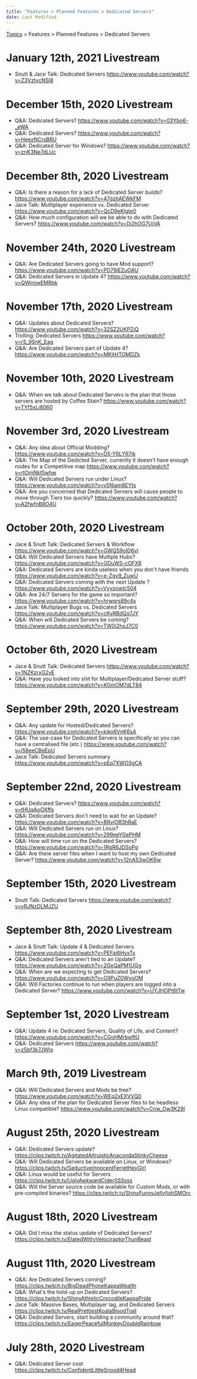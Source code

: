 ```yaml
---
title: "Features > Planned Features > Dedicated Servers"
date: Last Modified
---
```

[Topics](../../../topics.md) > Features > Planned Features > Dedicated Servers

# January 12th, 2021 Livestream
* Snutt & Jace Talk: Dedicated Servers https://www.youtube.com/watch?v=Z3VztvcNSI8

# December 15th, 2020 Livestream
* Q&A: Dedicated Servers? https://www.youtube.com/watch?v=03Ybo6-_eWA
* Q&A: Dedicated Servers? https://www.youtube.com/watch?v=HeezNCrsBRU
* Q&A: Dedicated Server for Windows? https://www.youtube.com/watch?v=znK3Ne7dLUc

# December 8th, 2020 Livestream
* Q&A: Is there a reason for a lack of Dedicated Server builds? https://www.youtube.com/watch?v=47gzhAEWkFM
* Jace Talk: Multiplayer experience vs. Dedicated Server https://www.youtube.com/watch?v=QcD9eKlgte0
* Q&A: How much configuration will we be able to do with Dedicated Servers? https://www.youtube.com/watch?v=Dj2hOG7UjVA

# November 24th, 2020 Livestream
* Q&A: Are Dedicated Servers going to have Mod support? https://www.youtube.com/watch?v=PD79jEZuOAU
* Q&A: Dedicated Servers in Update 4? https://www.youtube.com/watch?v=QWirowEMRbk

# November 17th, 2020 Livestream
* Q&A: Updates about Dedicated Servers? https://www.youtube.com/watch?v=32SZ2UKPZiQ
* Trolling: Dedicated Servers https://www.youtube.com/watch?v=rS_9SnK_Eag
* Q&A: Are Dedicated Servers part of Update 4? https://www.youtube.com/watch?v=MKjtHTOMDZk

# November 10th, 2020 Livestream
* Q&A: When we talk about Dedicated Servers is the plan that those servers are hosted by Coffee Stain? https://www.youtube.com/watch?v=TYf5xLi8060

# November 3rd, 2020 Livestream
* Q&A: Any idea about Official Modding? https://www.youtube.com/watch?v=D5-Y6LYR7jk
* Q&A: The Map of the Dedicted Server, currently it doesn't have enough nodes for a Competitive map https://www.youtube.com/watch?v=rtOmNkt5whw
* Q&A: Will Dedicated Servers run under Linux? https://www.youtube.com/watch?v=v5Niam8EYts
* Q&A: Are you concerned that Dedicated Servers will cause people to move through Tiers too quickly? https://www.youtube.com/watch?v=A2fwfnB8O4U

# October 20th, 2020 Livestream
* Jace & Snutt Talk: Dedicated Servers & Workflow https://www.youtube.com/watch?v=GWQ59oID6vI
* Q&A: Will Dedicated Servers have Multiple Hubs? https://www.youtube.com/watch?v=GDuWS-cOFX8
* Q&A: Dedicated Servers are kinda useless when you don't have friends https://www.youtube.com/watch?v=e-Zgy9_ZuwU
* Q&A: Dedicated Servers coming with the next Update ? https://www.youtube.com/watch?v=VyyzowIc504
* Q&A: Are 24/7 Servers for the game so important? https://www.youtube.com/watch?v=hrwqrs89c4s
* Jace Talk: Multiplayer Bugs vs. Dedicated Servers https://www.youtube.com/watch?v=cKyRBdQq7JY
* Q&A: When will Dedicated Servers be coming? https://www.youtube.com/watch?v=TW0i2hxJ7C0

# October 6th, 2020 Livestream
* Jace & Snutt Talk: Dedicated Servers https://www.youtube.com/watch?v=1NZKzrxG2yE
* Q&A: Have you looked into shit for Multiplayer/Dedicated Server stuff? https://www.youtube.com/watch?v=KGmOM7dLT84

# September 29th, 2020 Livestream
* Q&A: Any update for Hosted/Dedicated Servers? https://www.youtube.com/watch?v=kiko6VnK6sA
* Q&A: The use-case for Dedicated Servers is specifically so you can have a centralised file (etc.) https://www.youtube.com/watch?v=l58eeCBeEpU
* Jace Talk: Dedicated Servers summary https://www.youtube.com/watch?v=pEq7XWO3gCA

# September 22nd, 2020 Livestream
* Q&A: Dedicated Servers? https://www.youtube.com/watch?v=tHUqAoOXffs
* Q&A: Dedicated Servers don't need to wait for an Update? https://www.youtube.com/watch?v=BRvjOB3hRaE
* Q&A: Will Dedicated Servers run on Linux? https://www.youtube.com/watch?v=299eeYGePHM
* Q&A: How will time run on the Dedicated Servers? https://www.youtube.com/watch?v=1RgR6JDSoPg
* Q&A: Are there server files when I want to host my own Dedicated Server? https://www.youtube.com/watch?v=12nA53wOK6w

# September 15th, 2020 Livestream
* Snutt Talk: Dedicated Servers https://www.youtube.com/watch?v=yRJNzDLMJZU

# September 8th, 2020 Livestream
* Jace & Snutt Talk: Update 4 & Dedicated Servers https://www.youtube.com/watch?v=PEFai6HyxTs
* Q&A: Dedicated Servers aren't tied to an Update? https://www.youtube.com/watch?v=2GeQaPM1UGg
* Q&A: When are we expecting to get Dedicated Servers? https://www.youtube.com/watch?v=G9PuZ0WvoOM
* Q&A: Will Factories continue to run when players are logged into a Dedicated Server? https://www.youtube.com/watch?v=UYJHOPt6tTw

# September 1st, 2020 Livestream
* Q&A: Update 4 re: Dedicated Servers, Quality of Life, and Content? https://www.youtube.com/watch?v=CGoHMrbwftU
* Q&A: Dedicated Servers https://www.youtube.com/watch?v=z5bf3k7JWlg

# March 9th, 2019 Livestream
* Q&A: Will Dedicated Servers and Mods be free? https://www.youtube.com/watch?v=WEq2xEXVVQ0
* Q&A: Any idea of the plan for Dedicated Server files to be headless Linux compatible? https://www.youtube.com/watch?v=Cnw_Ow3K29I

# August 25th, 2020 Livestream
* Q&A: Dedicated Servers update? https://clips.twitch.tv/AgitatedAltruisticAnacondaStinkyCheese
* Q&A: Will Dedicated Servers be available on Linux, or Windows? https://clips.twitch.tv/SeductiveInnocentFerretHeyGirl
* Q&A: Linux would be useful for Servers https://clips.twitch.tv/UglyAwkwardCiderSSSsss
* Q&A: Will the Server source code be available for Custom Mods, or with pre-compiled binaries? https://clips.twitch.tv/ShinyFunnyJellyfishSMOrc

# August 18th, 2020 Livestream
* Q&A: Did I miss the status update of Dedicated Servers? https://clips.twitch.tv/ElatedWittyVelociraptorThunBeast

# August 11th, 2020 Livestream
* Q&A: Are Dedicated Servers coming? https://clips.twitch.tv/BigDeadPhoneKappaWealth
* Q&A: What's the hold-up on Dedicated Servers? https://clips.twitch.tv/ShinyAthleticCrocodileKappaPride
* Jace Talk: Massive Bases, Multiplayer lag, and Dedicated Servers https://clips.twitch.tv/RealPrettiestKoalaBloodTrail
* Q&A: Dedicated Servers, start building a community around that? https://clips.twitch.tv/EagerPeacefulMonkeyDoubleRainbow

# July 28th, 2020 Livestream
* Q&A: Dedicated Server cost https://clips.twitch.tv/ConfidentLittleSnood4Head
